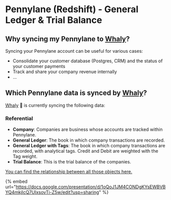 # Pennylane (Redshift) - General Ledger & Trial Balance

## **Why syncing my Pennylane to** [**Whaly**](https://whaly.io)**?**

Syncing your Pennylane account can be useful for various cases:

* Consolidate your customer database (Postgres, CRM) and the status of your customer payments
* Track and share your company revenue internally
* ...

## Which **Pennylane** data is synced by [Whaly](https://whaly.io)?

[Whaly](https://whaly.io) 🐳 is currently syncing the following data:

### Referential

* **Company**: Companies are business whose accounts are tracked within Pennylane.
* **General Ledger**: The book in which company transactions are recorded.
* **General Ledger with Tags**: The book in which company transactions are recorded, with analytical tags. Credit and Debit are weighted with the Tag weight.
* **Trial Balance**: This is the trial balance of the companies.

[You can find the relationship between all those objects here.](https://docs.google.com/presentation/d/1oQoJ1JM4CONDgKYsEWBVBYQ4mkjIcQ7UIxsovTi-Z5w/edit?usp=sharing)

{% embed url="https://docs.google.com/presentation/d/1oQoJ1JM4CONDgKYsEWBVBYQ4mkjIcQ7UIxsovTi-Z5w/edit?usp=sharing" %}
